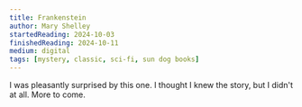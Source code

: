 ```yaml
---
title: Frankenstein
author: Mary Shelley
startedReading: 2024-10-03
finishedReading: 2024-10-11
medium: digital
tags: [mystery, classic, sci-fi, sun dog books]
---
```


I was pleasantly surprised by this one. I thought I knew the story, but I didn't at all. More to come.
